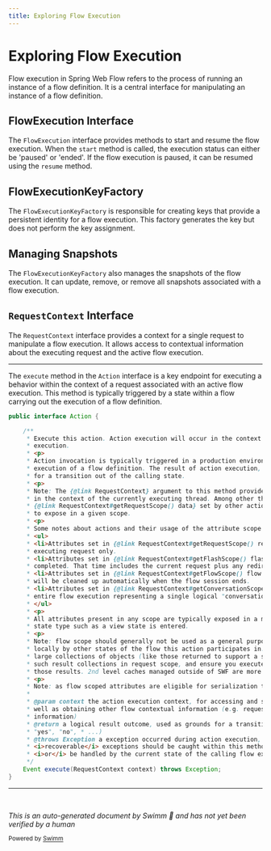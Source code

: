 ```yaml
---
title: Exploring Flow Execution
---
```

# Exploring Flow Execution

Flow execution in Spring Web Flow refers to the process of running an instance of a flow definition. It is a central interface for manipulating an instance of a flow definition.

## FlowExecution Interface

The `FlowExecution` interface provides methods to start and resume the flow execution. When the `start` method is called, the execution status can either be 'paused' or 'ended'. If the flow execution is paused, it can be resumed using the `resume` method.

## FlowExecutionKeyFactory

The `FlowExecutionKeyFactory` is responsible for creating keys that provide a persistent identity for a flow execution. This factory generates the key but does not perform the key assignment.

## Managing Snapshots

The `FlowExecutionKeyFactory` also manages the snapshots of the flow execution. It can update, remove, or remove all snapshots associated with a flow execution.

## <SwmToken path="spring-webflow/src/main/java/org/springframework/webflow/execution/Action.java" pos="63:12:12" line-data="	 * Note: The {@link RequestContext} argument to this method provides access to data about the active flow execution">`RequestContext`</SwmToken> Interface

The <SwmToken path="spring-webflow/src/main/java/org/springframework/webflow/execution/Action.java" pos="63:12:12" line-data="	 * Note: The {@link RequestContext} argument to this method provides access to data about the active flow execution">`RequestContext`</SwmToken> interface provides a context for a single request to manipulate a flow execution. It allows access to contextual information about the executing request and the active flow execution.

<SwmSnippet path="/spring-webflow/src/main/java/org/springframework/webflow/execution/Action.java" line="53">

---

The <SwmToken path="spring-webflow/src/main/java/org/springframework/webflow/execution/Action.java" pos="86:22:22" line-data="	 * such result collections in request scope, and ensure you execute this action again each time you wish to view">`execute`</SwmToken> method in the <SwmToken path="spring-webflow/src/main/java/org/springframework/webflow/execution/Action.java" pos="53:4:4" line-data="public interface Action {">`Action`</SwmToken> interface is a key endpoint for executing a behavior within the context of a request associated with an active flow execution. This method is typically triggered by a state within a flow carrying out the execution of a flow definition.

```java
public interface Action {

	/**
	 * Execute this action. Action execution will occur in the context of a request associated with an active flow
	 * execution.
	 * <p>
	 * Action invocation is typically triggered in a production environment by a state within a flow carrying out the
	 * execution of a flow definition. The result of action execution, a logical outcome event, can be used as grounds
	 * for a transition out of the calling state.
	 * <p>
	 * Note: The {@link RequestContext} argument to this method provides access to data about the active flow execution
	 * in the context of the currently executing thread. Among other things, this allows this action to access
	 * {@link RequestContext#getRequestScope() data} set by other actions, as well as set its own attributes it wishes
	 * to expose in a given scope.
	 * <p>
	 * Some notes about actions and their usage of the attribute scope types:
	 * <ul>
	 * <li>Attributes set in {@link RequestContext#getRequestScope() request scope} exist for the life of the currently
	 * executing request only.
	 * <li>Attributes set in {@link RequestContext#getFlashScope() flash scope} exist until after view rendering is
	 * completed. That time includes the current request plus any redirect required for the view render to complete.
	 * <li>Attributes set in {@link RequestContext#getFlowScope() flow scope} exist for the life of the flow session and
	 * will be cleaned up automatically when the flow session ends.
	 * <li>Attributes set in {@link RequestContext#getConversationScope() conversation scope} exist for the life of the
	 * entire flow execution representing a single logical "conversation" with a user.
	 * </ul>
	 * <p>
	 * All attributes present in any scope are typically exposed in a model for access by a view when an "interactive"
	 * state type such as a view state is entered.
	 * <p>
	 * Note: flow scope should generally not be used as a general purpose cache, but rather as a context for data needed
	 * locally by other states of the flow this action participates in. For example, it would be inappropriate to stuff
	 * large collections of objects (like those returned to support a search results view) into flow scope. Instead, put
	 * such result collections in request scope, and ensure you execute this action again each time you wish to view
	 * those results. 2nd level caches managed outside of SWF are more general cache solutions.
	 * <p>
	 * Note: as flow scoped attributes are eligible for serialization they should be <code>Serializable</code>.
	 * 
	 * @param context the action execution context, for accessing and setting data in a {@link ScopeType scope type}, as
	 * well as obtaining other flow contextual information (e.g. request context attributes and flow execution context
	 * information)
	 * @return a logical result outcome, used as grounds for a transition in the calling flow (e.g. "success", "error",
	 * "yes", "no", * ...)
	 * @throws Exception a exception occurred during action execution, either checked or unchecked; note, any
	 * <i>recoverable</i> exceptions should be caught within this method and an appropriate result outcome returned
	 * <i>or</i> be handled by the current state of the calling flow execution.
	 */
	Event execute(RequestContext context) throws Exception;
}
```

---

</SwmSnippet>

&nbsp;

*This is an auto-generated document by Swimm 🌊 and has not yet been verified by a human*

<SwmMeta version="3.0.0" repo-id="Z2l0aHViJTNBJTNBc3ByaW5nLXdlYmZsb3ctZGVtbyUzQSUzQWdpbGFkbmF2b3Q=" repo-name="spring-webflow-demo"><sup>Powered by [Swimm](/)</sup></SwmMeta>
